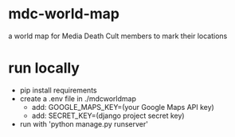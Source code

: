 # mdc-world-map
a world map for Media Death Cult members to mark their locations

# run locally
- pip install requirements
- create a .env file in ./mdcworldmap
  - add: GOOGLE_MAPS_KEY=(your Google Maps API key)
  - add: SECRET_KEY=(django project secret key)
- run with 'python manage.py runserver'

